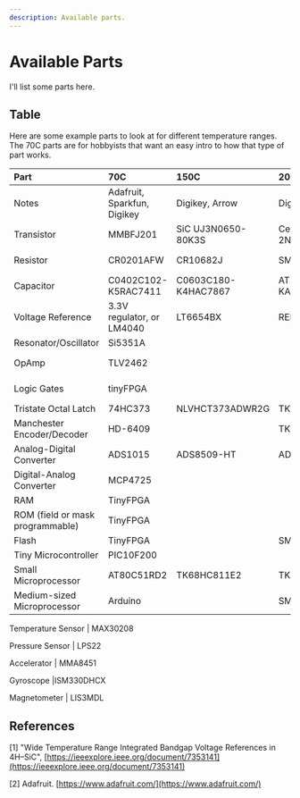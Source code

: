 ```yaml
---
description: Available parts.
---
```


# Available Parts

I'll list some parts here.

## Table

Here are some example parts to look at for different temperature ranges. The 70C parts are for hobbyists that want an easy intro to how that type of part works.

| Part | 70C | 150C | 200C | 300C | 400C | 500C |
| :--- | :--- | :--- | :--- | :--- | :--- | :--- |
| Notes | Adafruit, Sparkfun, Digikey | Digikey, Arrow | Digikey, Arrow | Digikey, Arrow |  | NASA Glenn SiC |
| Transistor | MMBFJ201 | SiC UJ3N0650-80K3S | Central Semi 2N4858 |  |  | SiC JFET |
| Resistor | CR0201AFW | CR10682J | SMF212KJT | CHR0805H |  | SiC n-layer |
| Capacitor | C0402C102-K5RAC7411 | C0603C180-K4HAC7867 | AT143T105-KA12A |  |  | SiC m1-m2 |
| Voltage Reference | 3.3V regulator, or LM4040 | LT6654BX | REF5025-HT |  |  | SiC bandgap reference |
| Resonator/Oscillator | Si5351A |  |  |  |  |  |
| OpAmp | TLV2462 |  |  |  |  | SiC OpAmp |
| Logic Gates | tinyFPGA |  |  | TK22V10H |  | SiC NAND |
| Tristate Octal Latch | 74HC373 | NLVHCT373ADWR2G | TK74H373 |  |  |  |
| Manchester Encoder/Decoder | HD-6409 |  | TK15530 |  |  |  |
| Analog-Digital Converter | ADS1015 | ADS8509-HT | ADS1243-HT |  |  | SiC 4-bit |
| Digital-Analog Converter | MCP4725 |  |  |  |  | SiC 4-bit |
| RAM | TinyFPGA |  |  |  |  | SiC 4x4 |
| ROM \(field or mask programmable\) | TinyFPGA |  |  | TK23H256 |  |  |
| Flash | TinyFPGA |  | SM28VLT32-HT |  |  |  |
| Tiny Microcontroller | PIC10F200 |  |  |  |  |  |
| Small Microprocessor | AT80C51RD2 | TK68HC811E2 | TK89H51B |  |  |  |
| Medium-sized Microprocessor | Arduino |  | SM470R1B1MHKPS |  |  |  |



Temperature Sensor \| MAX30208

Pressure Sensor \| LPS22

Accelerator \| MMA8451

Gyroscope \|ISM330DHCX

Magnetometer \| LIS3MDL

## References

\[1\] "Wide Temperature Range Integrated Bandgap Voltage References in 4H–SiC", [https://ieeexplore.ieee.org/document/7353141](https://ieeexplore.ieee.org/document/7353141)

\[2\] Adafruit. [https://www.adafruit.com/](https://www.adafruit.com/)

